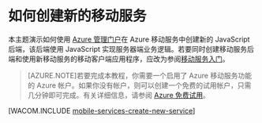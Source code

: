 <properties pageTitle="如何创建新的移动服务" metaKeywords="" description="按照本教程进行操作，创建使用 Azure 移动服务的新服务。" metaCanonical="" services="mobile-services" documentationCenter="Mobile" title="How to create a new mobile service" authors="glenga" solutions="" manager="dwrede" editor="" />

<tags 
wacn.date="04/11/2015"
ms.service="mobile-services" ms.workload="mobile" ms.tgt_pltfrm="mobile-multiple" ms.devlang="multiple" ms.topic="article" ms.date="11/21/2014" ms.author="glenga" />

# 如何创建新的移动服务

本主题演示如何使用 [Azure 管理门户][Management Portal]在 Azure 移动服务中创建新的 JavaScript 后端，该后端使用 JavaScript 实现服务器端业务逻辑。若要同时创建移动服务后端和使用新移动服务的移动客户端应用程序，应改为参阅[移动服务入门]。

>[AZURE.NOTE]若要完成本教程，你需要一个启用了 Azure 移动服务功能的 Azure 帐户。如果你没有帐户，则可以创建一个免费的试用帐户，只需几分钟即可完成。有关详细信息，请参阅 <a href="/zh-cn/pricing/1rmb-trial/?WT.mc_id=A30A4DDE2&amp;returnurl=%2Fzh-cn%2Fdocumentation%2Farticles%2Fmobile-services-how-to-create-new-service%2F" target="_blank">Azure 免费试用</a>。 

[WACOM.INCLUDE [mobile-services-create-new-service](../includes/mobile-services-create-new-service.md)]



<!-- Anchors. -->


<!-- Images. -->


<!-- URLs. -->
[移动服务入门]: /zh-cn/documentation/articles/mobile-services-javascript-backend-phonegap-get-started/
[Visual Studio 2012 Express for Windows Phone]: http://www.visualstudio.com/downloads/download-visual-studio-vs#d-express-windows-phone
[移动服务 SDK]: https://zumo.blob.core.windows.net/sdk/azuresdk-win8-v0.2.5.msi

[Management Portal]: https://manage.windowsazure.cn/
[.NET 后端版本]: /zh-cn/documentation/articles/mobile-services-dotnet-backend-windows-phone-get-started
